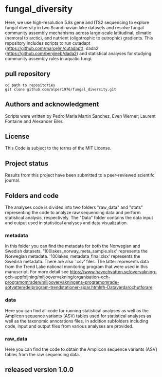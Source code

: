 # fungal_diversity

Here, we use high-resolution 5.8s gene and ITS2 sequencing to explore fungal diversity in two Scandinavian lake datasets and resolve fungal community assembly mechanisms across large-scale latitudinal, climatic (nemoral to arctic), and nutrient (oligotrophic to eutrophic) gradients. This repository includes scripts to run cutadapt (https://github.com/marcelm/cutadapt), dada2 (https://github.com/benjjneb/dada2) and statistical analyses for studying community assembly rules in aquatic fungi.

## pull repository

```
cd path to repositories
git clone github.com/alper1976/fungal_diversity.git
```

## Authors and acknowledgment
Scripts were written by Pedro Maria Martin Sanchez, Even Werner; Laurent Fontaine and Alexander Eiler.

## License
This Code is subject to the terms of the MIT License. 

## Project status
Results from this project have been submitted to a peer-reviewed scientifc journal.

## Folders and code
The analyses code is divided into two folders "raw_data" and "stats" representing the code to analyze raw sequencing data and perform statistical analysis, respectively. The "Data" folder contains the data input and output used in statistical analyses and data visualization.

### metadata
In this folder you can find the metadata for both the Norwegian and Swedish datasets.
'100lakes_norway_meta_sample.xlsx' represents the Norwegian metadata. '100lakes_metadata_final.xlsx' represents the Swedish metadata. There are also '.csv' files. The latter represents data from the Trend Lake national monitoring program that were used in this manuscript. For more detail see https://www.havochvatten.se/overvakning-och-uppfoljning/miljoovervakning/organisation-och-programomraden/miljoovervakningens-programomrade-sotvatten/delprogram-trendstationer-sjoar.html#h-Datavardarochutforare

### data
Here you can find all code for running statistical analyses as well as the Amplicon sequence variants (ASV) tables used for statistical analyses as well as the taxonomic annotations files. In addition subfolders including code, input and output files from various analyses are provided.

### raw_data
Here you can find the code to obtain the Amplicon sequence variants (ASV) tables from the raw sequencing data.

## released version 1.0.0

